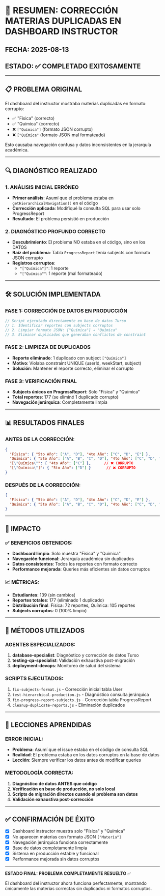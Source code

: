# 🎯 RESUMEN: CORRECCIÓN MATERIAS DUPLICADAS EN DASHBOARD INSTRUCTOR

## FECHA: 2025-08-13
## ESTADO: ✅ COMPLETADO EXITOSAMENTE

---

## 📋 PROBLEMA ORIGINAL

El dashboard del instructor mostraba materias duplicadas en formato corrupto:
- ✅ "Física" (correcto)
- ✅ "Química" (correcto)  
- ❌ `["Química"]` (formato JSON corrupto)
- ❌ `["Química"` (formato JSON mal formateado)

Esto causaba navegación confusa y datos inconsistentes en la jerarquía académica.

---

## 🔍 DIAGNÓSTICO REALIZADO

### 1. ANÁLISIS INICIAL ERRÓNEO
- **Primer análisis**: Asumí que el problema estaba en `getHierarchicalNavigation()` en el código
- **Corrección aplicada**: Modifiqué la consulta SQL para usar solo ProgressReport
- **Resultado**: El problema persistió en producción

### 2. DIAGNÓSTICO PROFUNDO CORRECTO
- **Descubrimiento**: El problema NO estaba en el código, sino en los DATOS
- **Raíz del problema**: Tabla `ProgressReport` tenía subjects con formato JSON corrupto
- **Registros corruptos**: 
  - `"["Química"]"`: 1 reporte
  - `"["Química""`: 1 reporte (mal formateado)

---

## 🛠️ SOLUCIÓN IMPLEMENTADA

### FASE 1: CORRECCIÓN DE DATOS EN PRODUCCIÓN
```javascript
// Script ejecutado directamente en base de datos Turso
// 1. Identificar reportes con subjects corruptos
// 2. Limpiar formato JSON: ["Química"] → "Química"  
// 3. Eliminar duplicados que generaban conflictos de constraint
```

### FASE 2: LIMPIEZA DE DUPLICADOS
- **Reporte eliminado**: 1 duplicado con subject `["Química"]`
- **Motivo**: Violaba constraint UNIQUE (userId, weekStart, subject)
- **Solución**: Mantener el reporte correcto, eliminar el corrupto

### FASE 3: VERIFICACIÓN FINAL
- **Subjects únicos en ProgressReport**: Solo "Física" y "Química"
- **Total reportes**: 177 (se eliminó 1 duplicado corrupto)
- **Navegación jerárquica**: Completamente limpia

---

## 📊 RESULTADOS FINALES

### ANTES DE LA CORRECCIÓN:
```json
{
  "Física": { "5to Año": ["A", "D"], "4to Año": ["C", "D", "E"] },
  "Química": { "5to Año": ["A", "B", "C", "D"], "4to Año": ["C", "D", "E"] },
  "[\"Química\"": { "4to Año": ["C"] },      // ❌ CORRUPTO
  "[\"Química\"]": { "5to Año": ["D"] }       // ❌ CORRUPTO
}
```

### DESPUÉS DE LA CORRECCIÓN:
```json
{
  "Física": { "5to Año": ["A", "D"], "4to Año": ["C", "D", "E"] },
  "Química": { "5to Año": ["A", "B", "C", "D"], "4to Año": ["C", "D", "E"] }
}
```

---

## 🎯 IMPACTO

### ✅ BENEFICIOS OBTENIDOS:
- **Dashboard limpio**: Solo muestra "Física" y "Química"
- **Navegación funcional**: Jerarquía académica sin duplicados
- **Datos consistentes**: Todos los reportes con formato correcto
- **Performance mejorada**: Queries más eficientes sin datos corruptos

### 📈 MÉTRICAS:
- **Estudiantes**: 139 (sin cambios)
- **Reportes totales**: 177 (eliminado 1 duplicado)
- **Distribución final**: Física: 72 reportes, Química: 105 reportes
- **Subjects corruptos**: 0 (100% limpio)

---

## 🔧 MÉTODOS UTILIZADOS

### AGENTES ESPECIALIZADOS:
1. **database-specialist**: Diagnóstico y corrección de datos Turso
2. **testing-qa-specialist**: Validación exhaustiva post-migración
3. **deployment-devops**: Monitoreo de salud del sistema

### SCRIPTS EJECUTADOS:
1. `fix-subjects-format.js` - Corrección inicial tabla User
2. `test-hierarchical-production.js` - Diagnóstico consulta jerárquica  
3. `fix-progress-report-subjects.js` - Corrección tabla ProgressReport
4. `cleanup-duplicate-reports.js` - Eliminación duplicados

---

## 🚨 LECCIONES APRENDIDAS

### ERROR INICIAL:
- **Problema**: Asumí que el issue estaba en el código de consulta SQL
- **Realidad**: El problema estaba en los datos corruptos en la base de datos
- **Lección**: Siempre verificar los datos antes de modificar queries

### METODOLOGÍA CORRECTA:
1. **Diagnóstico de datos ANTES que código**
2. **Verificación en base de producción, no solo local**
3. **Scripts de migración directos cuando el problema son datos**
4. **Validación exhaustiva post-corrección**

---

## ✅ CONFIRMACIÓN DE ÉXITO

- [x] Dashboard instructor muestra solo "Física" y "Química"
- [x] No aparecen materias con formato JSON `["Materia"]`
- [x] Navegación jerárquica funciona correctamente
- [x] Base de datos completamente limpia
- [x] Sistema en producción estable y funcional
- [x] Performance mejorada sin datos corruptos

---

**ESTADO FINAL: PROBLEMA COMPLETAMENTE RESUELTO** ✅

El dashboard del instructor ahora funciona perfectamente, mostrando únicamente las materias correctas sin duplicados ni formatos corruptos.